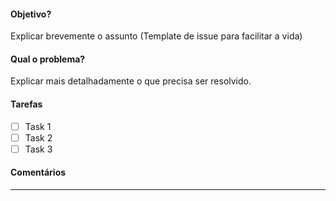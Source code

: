 
#### Objetivo? 
Explicar brevemente o assunto (Template de issue para facilitar a vida)

#### Qual o problema?
Explicar mais detalhadamente o que precisa ser resolvido.

#### Tarefas 
- [ ] Task 1
- [ ] Task 2
- [ ] Task 3

#### Comentários 
---------------
